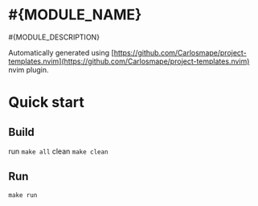 # #{MODULE_NAME}  
#{MODULE_DESCRIPTION}

Automatically generated using [https://github.com/Carlosmape/project-templates.nvim](https://github.com/Carlosmape/project-templates.nvim) nvim plugin.

# Quick start

## Build

run `make all`
clean `make clean`

## Run

`make run`
